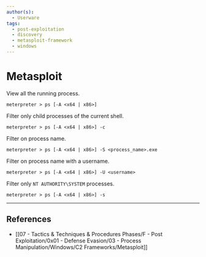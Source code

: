 ```yaml
---
author(s):
  - Userware
tags:
  - post-exploitation
  - discovery
  - metasploit-framework
  - windows
---
```

# Metasploit

View all the running process.

```
meterpreter > ps [-A <x64 | x86>]
```

Filter only child processes of the current shell.

```
meterpreter > ps [-A <x64 | x86>] -c
```

Filter on process name.

```
meterpreter > ps [-A <x64 | x86>] -S <process_name>.exe
```

Filter on process name with a username.

```
meterpreter > ps [-A <x64 | x86>] -U <username>
```

Filter only `NT AUTHORITY\SYSTEM` processes.

```
meterpreter > ps [-A <x64 | x86>] -s
```

---
## References

- [[07 - Tactics & Techniques & Procedures Phases/F - Post Exploitation/0x01 - Defense Evasion/03 - Process Manipulation/Windows/C2 Frameworks/Metasploit]]